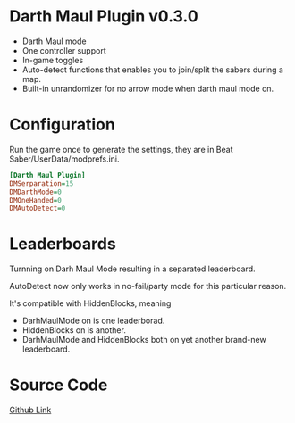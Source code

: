 # Darth Maul Plugin v0.3.0

* Darth Maul mode
* One controller support
* In-game toggles
* Auto-detect functions that enables you to join/split the sabers during a map.
* Built-in unrandomizer for no arrow mode when darth maul mode on.

# Configuration

Run the game once to generate the settings, they are in Beat Saber/UserData/modprefs.ini.

```ini
[Darth Maul Plugin]
DMSerparation=15
DMDarthMode=0
DMOneHanded=0
DMAutoDetect=0
```

# Leaderboards
Turnning on Darh Maul Mode resulting in a separated leaderboard.

AutoDetect now only works in no-fail/party mode for this particular reason.

It's compatible with HiddenBlocks, meaning 
* DarhMaulMode on is one leaderborad.
* HiddenBlocks on is another.
* DarhMaulMode and HiddenBlocks both on yet another brand-new leaderboard.


# Source Code
[Github Link](https://github.com/PureDark/BSDarthMaul/)
